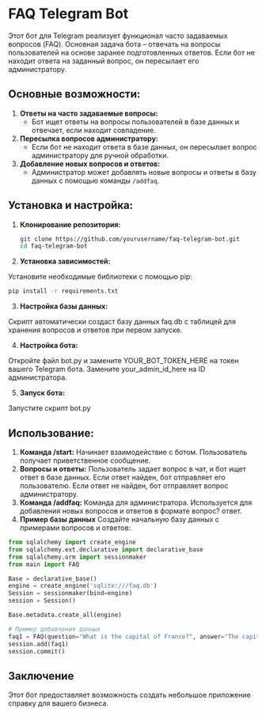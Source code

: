 # FAQ Telegram Bot

Этот бот для Telegram реализует функционал часто задаваемых вопросов (FAQ). Основная задача бота – отвечать на вопросы пользователей на основе заранее подготовленных ответов. Если бот не находит ответа на заданный вопрос, он пересылает его администратору.

## Основные возможности:
1. **Ответы на часто задаваемые вопросы:**
   - Бот ищет ответы на вопросы пользователей в базе данных и отвечает, если находит совпадение.
2. **Пересылка вопросов администратору:**
   - Если бот не находит ответа в базе данных, он пересылает вопрос администратору для ручной обработки.
3. **Добавление новых вопросов и ответов:**
   - Администратор может добавлять новые вопросы и ответы в базу данных с помощью команды `/addfaq`.

## Установка и настройка:
1. **Клонирование репозитория:**
   ```bash
   git clone https://github.com/yourusername/faq-telegram-bot.git
   cd faq-telegram-bot
2. **Установка зависимостей:**

Установите необходимые библиотеки с помощью pip:
   ```bash 
   pip install -r requirements.txt
   ```
3. **Настройка базы данных:**

Скрипт автоматически создаст базу данных faq.db с таблицей для хранения вопросов и ответов при первом запуске.

4. **Настройка бота:**

Откройте файл bot.py и замените YOUR_BOT_TOKEN_HERE на токен вашего Telegram бота.
Замените your_admin_id_here на ID администратора.

5. **Запуск бота:**

Запустите скрипт bot.py
## Использование:

1. **Команда /start:**
Начинает взаимодействие с ботом. Пользователь получает приветственное сообщение.
2. **Вопросы и ответы:**
Пользователь задает вопрос в чат, и бот ищет ответ в базе данных.
Если ответ найден, бот отправляет его пользователю.
Если ответ не найден, бот отправляет вопрос администратору.
3. **Команда /addfaq:**
Команда для администратора. Используется для добавления новых вопросов и ответов в формате вопрос? ответ.
4. **Пример базы данных**
Создайте начальную базу данных с примерами вопросов и ответов:

```python
from sqlalchemy import create_engine
from sqlalchemy.ext.declarative import declarative_base
from sqlalchemy.orm import sessionmaker
from main import FAQ

Base = declarative_base()
engine = create_engine('sqlite:///faq.db')
Session = sessionmaker(bind=engine)
session = Session()

Base.metadata.create_all(engine)

# Пример добавления данных
faq1 = FAQ(question="What is the capital of France?", answer="The capital of France is Paris.")
session.add(faq1)
session.commit()

```

## Заключение
Этот бот предоставляет возможность создать небольшое приложение справку для вашего бизнеса.
